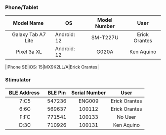 ### Phone/Tablet

| &nbsp;Model Name &nbsp; | OS | Model Number | User |
|:-:|-|:-:|:-:|
|Galaxy Tab A7 Lite|Android: 12|SM-T227U|Erick Orantes|
|Pixel 3a XL|Android: 12|G020A|Ken Aquino|

|iPhone SE|iOS: 15|MX9K2LL/A|Erick Orantes|



### Stimulator

| &nbsp;BLE Address &nbsp; | BLE Pin | Serial Number | User |
|:-:|-|:-:|:-:|
|7:C5|547236|ENG009|Erick Orantes|
|6:6C|569637|100112|Erick Orantes|
|F:FC|771541|100133|No User|
|D:3C|710926|100131|Ken Aquino|




